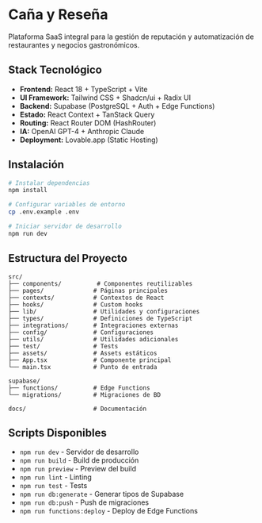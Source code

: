 # Caña y Reseña

Plataforma SaaS integral para la gestión de reputación y automatización de restaurantes y negocios gastronómicos.

## Stack Tecnológico

- **Frontend:** React 18 + TypeScript + Vite
- **UI Framework:** Tailwind CSS + Shadcn/ui + Radix UI
- **Backend:** Supabase (PostgreSQL + Auth + Edge Functions)
- **Estado:** React Context + TanStack Query
- **Routing:** React Router DOM (HashRouter)
- **IA:** OpenAI GPT-4 + Anthropic Claude
- **Deployment:** Lovable.app (Static Hosting)

## Instalación

```bash
# Instalar dependencias
npm install

# Configurar variables de entorno
cp .env.example .env

# Iniciar servidor de desarrollo
npm run dev
```

## Estructura del Proyecto

```
src/
├── components/          # Componentes reutilizables
├── pages/              # Páginas principales
├── contexts/           # Contextos de React
├── hooks/              # Custom hooks
├── lib/                # Utilidades y configuraciones
├── types/              # Definiciones de TypeScript
├── integrations/       # Integraciones externas
├── config/             # Configuraciones
├── utils/              # Utilidades adicionales
├── test/               # Tests
├── assets/             # Assets estáticos
├── App.tsx             # Componente principal
└── main.tsx            # Punto de entrada

supabase/
├── functions/          # Edge Functions
└── migrations/         # Migraciones de BD

docs/                   # Documentación
```

## Scripts Disponibles

- `npm run dev` - Servidor de desarrollo
- `npm run build` - Build de producción
- `npm run preview` - Preview del build
- `npm run lint` - Linting
- `npm run test` - Tests
- `npm run db:generate` - Generar tipos de Supabase
- `npm run db:push` - Push de migraciones
- `npm run functions:deploy` - Deploy de Edge Functions
